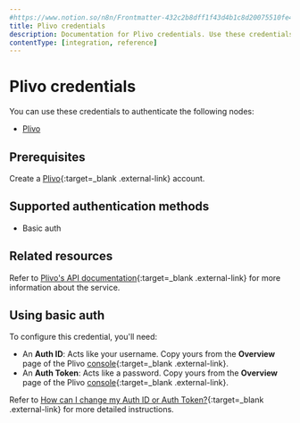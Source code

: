 ```yaml
---
#https://www.notion.so/n8n/Frontmatter-432c2b8dff1f43d4b1c8d20075510fe4
title: Plivo credentials
description: Documentation for Plivo credentials. Use these credentials to authenticate Plivo in n8n, a workflow automation platform.
contentType: [integration, reference]
---
```


# Plivo credentials

You can use these credentials to authenticate the following nodes:

- [Plivo](/integrations/builtin/app-nodes/n8n-nodes-base.plivo/)

## Prerequisites

Create a [Plivo](https://www.plivo.com/){:target=_blank .external-link} account.

## Supported authentication methods

- Basic auth

## Related resources

Refer to [Plivo's API documentation](https://www.plivo.com/docs/voice/api/overview/){:target=_blank .external-link} for more information about the service.

## Using basic auth

To configure this credential, you'll need:

- An **Auth ID**: Acts like your username. Copy yours from the **Overview** page of the Plivo [console](https://console.plivo.com/dashboard/){:target=_blank .external-link}.
- An **Auth Token**: Acts like a password. Copy yours from the **Overview** page of the Plivo [console](https://console.plivo.com/dashboard/){:target=_blank .external-link}.

Refer to [How can I change my Auth ID or Auth Token?](https://support.plivo.com/hc/en-us/articles/360041731231-How-can-I-change-my-Auth-ID-or-Auth-Token){:target=_blank .external-link} for more detailed instructions.

